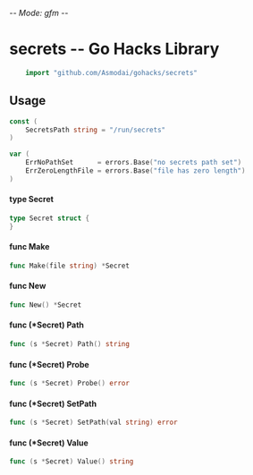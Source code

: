 -*- Mode: gfm -*-

# secrets -- Go Hacks Library

```go
    import "github.com/Asmodai/gohacks/secrets"
```

## Usage

```go
const (
	SecretsPath string = "/run/secrets"
)
```

```go
var (
	ErrNoPathSet      = errors.Base("no secrets path set")
	ErrZeroLengthFile = errors.Base("file has zero length")
)
```

#### type Secret

```go
type Secret struct {
}
```


#### func  Make

```go
func Make(file string) *Secret
```

#### func  New

```go
func New() *Secret
```

#### func (*Secret) Path

```go
func (s *Secret) Path() string
```

#### func (*Secret) Probe

```go
func (s *Secret) Probe() error
```

#### func (*Secret) SetPath

```go
func (s *Secret) SetPath(val string) error
```

#### func (*Secret) Value

```go
func (s *Secret) Value() string
```
